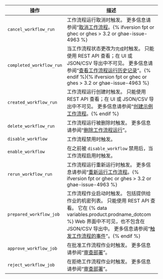 | 操作                       | 描述                                                                                                                                                                                                                        |
| ------------------------ | ------------------------------------------------------------------------------------------------------------------------------------------------------------------------------------------------------------------------- |
| `cancel_workflow_run`    | 工作流程运行取消时触发。 更多信息请参阅“[取消工作流程](/actions/managing-workflow-runs/canceling-a-workflow)。{% ifversion fpt or ghec or ghes > 3.2 or ghae-issue-4963 %}
| `completed_workflow_run` | 当工作流程状态更改为`完成`时触发。 只能使用 REST API 查看；在 UI 或 JSON/CSV 导出中不可见。 更多信息请参阅“[查看工作流程运行历史记录](/actions/managing-workflow-runs/viewing-workflow-run-history)”。{% endif %}{% ifversion fpt or ghec or ghes > 3.2 or ghae-issue-4963 %}
| `created_workflow_run`   | 工作流程运行创建时触发。 只能使用 REST API 查看；在 UI 或 JSON/CSV 导出中不可见。 更多信息请参阅“[创建示例工作流程](/actions/learn-github-actions/introduction-to-github-actions#create-an-example-workflow)。{% endif %}
| `delete_workflow_run`    | 工作流程运行被删除时触发。 更多信息请参阅“[删除工作流程运行](/actions/managing-workflow-runs/deleting-a-workflow-run)”。                                                                                                                               |
| `disable_workflow`       | 工作流程禁用时触发。                                                                                                                                                                                                                |
| `enable_workflow`        | 在之前被 `disable_workflow` 禁用后，当工作流程启用时触发。                                                                                                                                                                                   |
| `rerun_workflow_run`     | 工作流程运行重新运行时触发。 更多信息请参阅“[重新运行工作流程](/actions/managing-workflow-runs/re-running-a-workflow)。{% ifversion fpt or ghec or ghes > 3.2 or ghae-issue-4963 %}
| `prepared_workflow_job`  | 工作流程作业启动时触发。 包括提供给作业的机密列表。 只能使用 REST API 查看。 它在 {% data variables.product.prodname_dotcom %} Web 界面中不可见，也不包含在 JSON/CSV 导出中。 更多信息请参阅“[触发工作流程的事件](/actions/reference/events-that-trigger-workflows)”。{% endif %}
| `approve_workflow_job`   | 在批准工作流程作业时触发。 更多信息请参阅“[审查部署](/actions/managing-workflow-runs/reviewing-deployments)”。                                                                                                                                     |
| `reject_workflow_job`    | 在拒绝工作流程作业时触发。 更多信息请参阅“[审查部署](/actions/managing-workflow-runs/reviewing-deployments)”。                                                                                                                                     |
